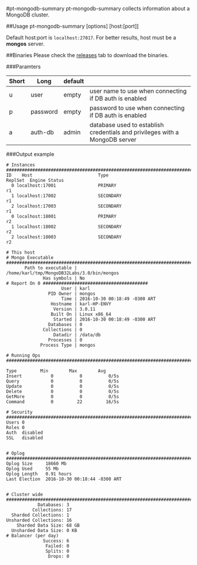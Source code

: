 #pt-mongodb-summary
pt-mongodb-summary collects information about a MongoDB cluster.

##Usage
pt-mongodb-summary [options] [host:[port]]

Default host:port is `localhost:27017`. 
For better results, host must be a **mongos** server.

##Binaries
Please check the [releases](https://github.com/percona/toolkit-go/releases) tab to download the binaries.  

###Paramters

|Short|Long|default||
|---|---|---|---|
|u|user|empty|user name to use when connecting if DB auth is enabled|
|p|password|empty|password to use when connecting if DB auth is enabled|
|a|auth-db|admin|database used to establish credentials and privileges with a MongoDB server|


###Output example
```
# Instances ####################################################################################
ID    Host                         Type                                 ReplSet  Engine Status 
  0 localhost:17001                PRIMARY                                r1 
  1 localhost:17002                SECONDARY                              r1 
  2 localhost:17003                SECONDARY                              r1 
  0 localhost:18001                PRIMARY                                r2 
  1 localhost:18002                SECONDARY                              r2 
  2 localhost:18003                SECONDARY                              r2

# This host
# Mongo Executable #############################################################################
       Path to executable | /home/karl/tmp/MongoDB32Labs/3.0/bin/mongos
              Has symbols | No
# Report On 0 ########################################
                     User | karl
                PID Owner | mongos
                     Time | 2016-10-30 00:18:49 -0300 ART
                 Hostname | karl-HP-ENVY
                  Version | 3.0.11
                 Built On | Linux x86_64
                  Started | 2016-10-30 00:18:49 -0300 ART
                Databases | 0
              Collections | 0
                  Datadir | /data/db
                Processes | 0
             Process Type | mongos

# Running Ops ##################################################################################

Type         Min        Max        Avg
Insert           0          0          0/5s
Query            0          0          0/5s
Update           0          0          0/5s
Delete           0          0          0/5s
GetMore          0          0          0/5s
Command          0         22         16/5s

# Security #####################################################################################
Users 0
Roles 0
Auth  disabled
SSL   disabled


# Oplog ########################################################################################
Oplog Size     18660 Mb
Oplog Used     55 Mb
Oplog Length   0.91 hours
Last Election  2016-10-30 00:18:44 -0300 ART


# Cluster wide #################################################################################
            Databases: 3
          Collections: 17
  Sharded Collections: 1
Unsharded Collections: 16
    Sharded Data Size: 68 GB
  Unsharded Data Size: 0 KB
# Balancer (per day)
              Success: 6
               Failed: 0
               Splits: 0
                Drops: 0
```
